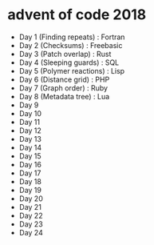 # advent of code 2018

* Day 1 (Finding repeats) : Fortran
* Day 2 (Checksums) : Freebasic
* Day 3 (Patch overlap) : Rust
* Day 4 (Sleeping guards) : SQL
* Day 5 (Polymer reactions) : Lisp
* Day 6 (Distance grid) : PHP
* Day 7 (Graph order) : Ruby
* Day 8 (Metadata tree) : Lua
* Day 9
* Day 10
* Day 11
* Day 12
* Day 13
* Day 14
* Day 15
* Day 16
* Day 17
* Day 18
* Day 19
* Day 20
* Day 21
* Day 22
* Day 23
* Day 24
